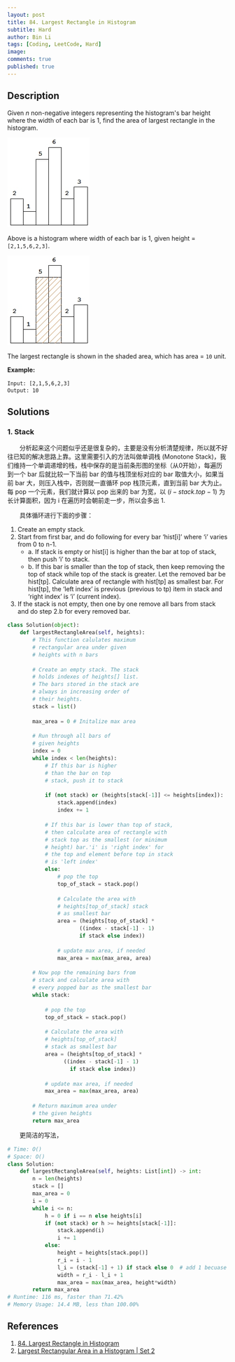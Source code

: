 ```yaml
---
layout: post
title: 84. Largest Rectangle in Histogram
subtitle: Hard
author: Bin Li
tags: [Coding, LeetCode, Hard]
image: 
comments: true
published: true
---
```


## Description
Given *n* non-negative integers representing the histogram's bar height where the width of each bar is 1, find the area of largest rectangle in the histogram.

![](/img/media/15765672461567.jpg) 

Above is a histogram where width of each bar is 1, given height = `[2,1,5,6,2,3]`.

![](/img/media/15765672576659.jpg)
 

The largest rectangle is shown in the shaded area, which has area = `10` unit.

 

**Example:**

```
Input: [2,1,5,6,2,3]
Output: 10
```

## Solutions
### 1. Stack
　　分析起来这个问题似乎还是很复杂的，主要是没有分析清楚规律，所以就不好往已知的解决思路上靠。这里需要引入的方法叫做单调栈 (Monotone Stack)，我们维持一个单调递增的栈，栈中保存的是当前条形图的坐标（从0开始），每遍历到一个 bar 后就比较一下当前 bar 的值与栈顶坐标对应的 bar 取值大小，如果当前 bar 大，则压入栈中，否则就一直循环 pop 栈顶元素，直到当前 bar 大为止。每 pop 一个元素，我们就计算以 pop 出来的 bar 为宽，以 $(i-stack.top-1)$ 为长计算面积，因为 i 在遍历时会朝前走一步，所以会多出 1.

　　具体循环进行下面的步骤：
1. Create an empty stack.
2. Start from first bar, and do following for every bar ‘hist[i]’ where ‘i’ varies from 0 to n-1.
    * a. If stack is empty or hist[i] is higher than the bar at top of stack, then push ‘i’ to stack.
    * b. If this bar is smaller than the top of stack, then keep removing the top of stack while top of the stack is greater. Let the removed bar be hist[tp]. Calculate area of rectangle with hist[tp] as smallest bar. For hist[tp], the ‘left index’ is previous (previous to tp) item in stack and ‘right index’ is ‘i’ (current index).
3. If the stack is not empty, then one by one remove all bars from stack and do step 2.b for every removed bar.

```python
class Solution(object):
    def largestRectangleArea(self, heights):
        # This function calulates maximum  
        # rectangular area under given  
        # heights with n bars 

        # Create an empty stack. The stack  
        # holds indexes of heights[] list.  
        # The bars stored in the stack are 
        # always in increasing order of  
        # their heights. 
        stack = list() 

        max_area = 0 # Initalize max area 

        # Run through all bars of 
        # given heights 
        index = 0
        while index < len(heights): 
            # If this bar is higher  
            # than the bar on top 
            # stack, push it to stack 

            if (not stack) or (heights[stack[-1]] <= heights[index]): 
                stack.append(index) 
                index += 1

            # If this bar is lower than top of stack, 
            # then calculate area of rectangle with  
            # stack top as the smallest (or minimum 
            # height) bar.'i' is 'right index' for  
            # the top and element before top in stack 
            # is 'left index' 
            else: 
                # pop the top 
                top_of_stack = stack.pop() 

                # Calculate the area with  
                # heights[top_of_stack] stack 
                # as smallest bar 
                area = (heights[top_of_stack] * 
                       ((index - stack[-1] - 1)  
                       if stack else index)) 

                # update max area, if needed 
                max_area = max(max_area, area) 

        # Now pop the remaining bars from  
        # stack and calculate area with  
        # every popped bar as the smallest bar 
        while stack: 
              
            # pop the top 
            top_of_stack = stack.pop() 

            # Calculate the area with  
            # heights[top_of_stack]  
            # stack as smallest bar 
            area = (heights[top_of_stack] * 
                  ((index - stack[-1] - 1)  
                    if stack else index)) 

            # update max area, if needed 
            max_area = max(max_area, area) 

        # Return maximum area under  
        # the given heights 
        return max_area 
```

　　更简洁的写法，

```python
# Time: O()
# Space: O()
class Solution:
    def largestRectangleArea(self, heights: List[int]) -> int:
        n = len(heights)
        stack = []
        max_area = 0
        i = 0
        while i <= n: 
            h = 0 if i == n else heights[i]
            if (not stack) or h >= heights[stack[-1]]:
                stack.append(i)
                i += 1
            else:
                height = heights[stack.pop()]
                r_i = i - 1
                l_i = (stack[-1] + 1) if stack else 0  # add 1 becuase pop first
                width = r_i - l_i + 1 
                max_area = max(max_area, height*width)
        return max_area
# Runtime: 116 ms, faster than 71.42%
# Memory Usage: 14.4 MB, less than 100.00%
```
## References
1. [84. Largest Rectangle in Histogram](https://leetcode.com/problems/largest-rectangle-in-histogram/)
2. [Largest Rectangular Area in a Histogram | Set 2](https://www.geeksforgeeks.org/largest-rectangle-under-histogram/)
